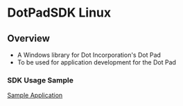 # DotPadSDK Linux

## Overview
* A Windows library for Dot Incorporation's Dot Pad
* To be used for application development for the Dot Pad

### SDK Usage Sample
[Sample Application](https://github.com/dotincorp/dotpad-sample-code/tree/main/Linux)
